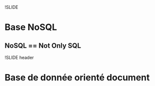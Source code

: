 !SLIDE

# Base NoSQL #

## NoSQL == Not Only SQL ##

!SLIDE header

# Base de donnée orienté document #


